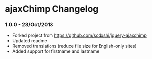 # ajaxChimp Changelog

### 1.0.0 - 23/Oct/2018

- Forked project from https://github.com/scdoshi/jquery-ajaxchimp
- Updated readme
- Removed translations (reduce file size for English-only sites)
- Added support for firstname and lastname
